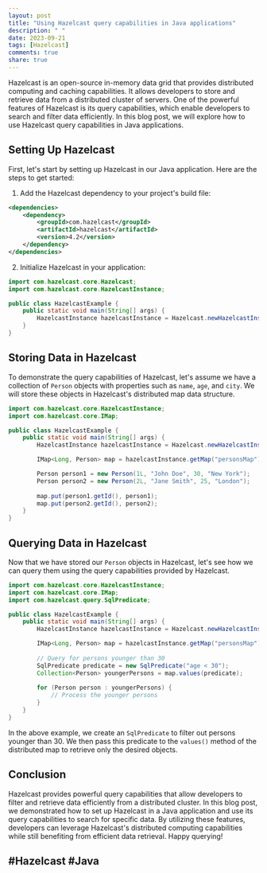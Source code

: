 ```yaml
---
layout: post
title: "Using Hazelcast query capabilities in Java applications"
description: " "
date: 2023-09-21
tags: [Hazelcast]
comments: true
share: true
---
```


Hazelcast is an open-source in-memory data grid that provides distributed computing and caching capabilities. It allows developers to store and retrieve data from a distributed cluster of servers. One of the powerful features of Hazelcast is its query capabilities, which enable developers to search and filter data efficiently. In this blog post, we will explore how to use Hazelcast query capabilities in Java applications.

## Setting Up Hazelcast

First, let's start by setting up Hazelcast in our Java application. Here are the steps to get started:

1. Add the Hazelcast dependency to your project's build file:

```xml
<dependencies>
    <dependency>
        <groupId>com.hazelcast</groupId>
        <artifactId>hazelcast</artifactId>
        <version>4.2</version>
    </dependency>
</dependencies>
```

2. Initialize Hazelcast in your application:

```java
import com.hazelcast.core.Hazelcast;
import com.hazelcast.core.HazelcastInstance;

public class HazelcastExample {
    public static void main(String[] args) {
        HazelcastInstance hazelcastInstance = Hazelcast.newHazelcastInstance();
    }
}
```

## Storing Data in Hazelcast

To demonstrate the query capabilities of Hazelcast, let's assume we have a collection of `Person` objects with properties such as `name`, `age`, and `city`. We will store these objects in Hazelcast's distributed map data structure.

```java
import com.hazelcast.core.HazelcastInstance;
import com.hazelcast.core.IMap;

public class HazelcastExample {
    public static void main(String[] args) {
        HazelcastInstance hazelcastInstance = Hazelcast.newHazelcastInstance();

        IMap<Long, Person> map = hazelcastInstance.getMap("personsMap");

        Person person1 = new Person(1L, "John Doe", 30, "New York");
        Person person2 = new Person(2L, "Jane Smith", 25, "London");
        
        map.put(person1.getId(), person1);
        map.put(person2.getId(), person2);
    }
}
```

## Querying Data in Hazelcast

Now that we have stored our `Person` objects in Hazelcast, let's see how we can query them using the query capabilities provided by Hazelcast.

```java
import com.hazelcast.core.HazelcastInstance;
import com.hazelcast.core.IMap;
import com.hazelcast.query.SqlPredicate;

public class HazelcastExample {
    public static void main(String[] args) {
        HazelcastInstance hazelcastInstance = Hazelcast.newHazelcastInstance();

        IMap<Long, Person> map = hazelcastInstance.getMap("personsMap");
        
        // Query for persons younger than 30
        SqlPredicate predicate = new SqlPredicate("age < 30");
        Collection<Person> youngerPersons = map.values(predicate);
        
        for (Person person : youngerPersons) {
            // Process the younger persons
        }
    }
}
```

In the above example, we create an `SqlPredicate` to filter out persons younger than 30. We then pass this predicate to the `values()` method of the distributed map to retrieve only the desired objects.

## Conclusion

Hazelcast provides powerful query capabilities that allow developers to filter and retrieve data efficiently from a distributed cluster. In this blog post, we demonstrated how to set up Hazelcast in a Java application and use its query capabilities to search for specific data. By utilizing these features, developers can leverage Hazelcast's distributed computing capabilities while still benefiting from efficient data retrieval. Happy querying!

## #Hazelcast #Java